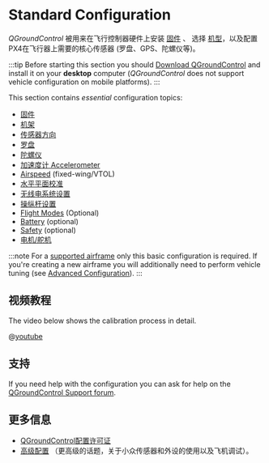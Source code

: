 # Standard Configuration

*QGroundControl* 被用来在飞行控制器硬件上安装 [固件](../config/firmware.md) 、 选择 [机型](../config/airframe.md)，以及配置PX4在飞行器上需要的核心传感器 (罗盘、GPS、陀螺仪等)。

:::tip
Before starting this section you should [Download QGroundControl](http://qgroundcontrol.com/downloads/) and install it on your **desktop** computer (*QGroundControl* does not support vehicle configuration on mobile platforms).
:::

This section contains *essential* configuration topics:

* [固件](../config/firmware.md)
* [机架](../config/airframe.md)
* [传感器方向](../config/flight_controller_orientation.md)
* [罗盘](../config/compass.md)
* [陀螺仪](../config/gyroscope.md)
* [加速度计 Accelerometer](../config/accelerometer.md)
* [Airspeed](../config/airspeed.md) (fixed-wing/VTOL)
* [水平平面校准](../config/level_horizon_calibration.md)
* [无线电系统设置](../config/radio.md)
* [操纵杆设置](../config/joystick.md)
* [Flight Modes](../config/flight_mode.md) (Optional)
* [Battery](../config/battery.md) (optional)
* [Safety](../config/safety.md) (optional)
* [电机/舵机](../config/motors.md)

:::note
For a [supported airframe](../config/airframe.md) only this basic configuration is required. If you're creating a new airframe you will additionally need to perform vehicle tuning (see [Advanced Configuration](../advanced_config/README.md)).
:::

## 视频教程

The video below shows the calibration process in detail.

@[youtube](https://youtu.be/91VGmdSlbo4)

## 支持

If you need help with the configuration you can ask for help on the [QGroundControl Support forum](https://discuss.px4.io//c/qgroundcontrol/qgroundcontrol-usage).

## 更多信息

* [QGroundControl配置许可证](https://docs.qgroundcontrol.com/en/SetupView/SetupView.html)
* [高级配置](../advanced_config/README.md) （更高级的话题，关于小众传感器和外设的使用以及飞机调试）。